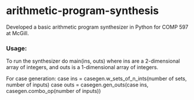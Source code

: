 # arithmetic-program-synthesis
Developed a basic arithmetic program synthesizer in Python for COMP 597 at McGill.

### Usage:
To run the synthesizer do main(ins, outs) where ins are a 2-dimensional array of integers, and outs is a 1-dimensional array of integers.

For case generation:
case ins = casegen.w_sets_of_n_ints(number of sets, number of inputs)
case outs = casegen.gen_outs(case ins, casegen.combo_op(number of inputs))
